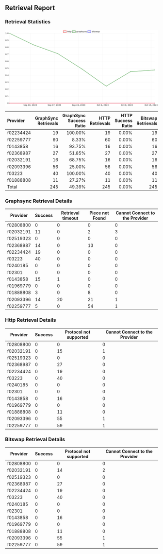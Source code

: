 ## Retrieval Report
### Retrieval Statistics
<img src="https://raw.githubusercontent.com/data-preservation-programs/filplus-checker-assets/main/filecoin-project/filecoin-plus-large-datasets/issues/2144/1697619655225.png"/>

| Provider  | GraphSync Retrievals | GraphSync Success Ratio | HTTP Retrievals | HTTP Success Ratio | Bitswap Retrievals | Bitswap Success Ratio |
| :-------- | -------------------: | ----------------------: | --------------: | -----------------: | -----------------: | --------------------: |
| f02234424 |                   19 |                 100.00% |              19 |              0.00% |                 19 |                 0.00% |
| f02259777 |                   60 |                   8.33% |              60 |              0.00% |                 60 |                 0.00% |
| f0143858  |                   16 |                  93.75% |              16 |              0.00% |                 16 |                 0.00% |
| f02368987 |                   27 |                  51.85% |              27 |              0.00% |                 27 |                 0.00% |
| f02032191 |                   16 |                  68.75% |              16 |              0.00% |                 16 |                 0.00% |
| f02093396 |                   56 |                  25.00% |              56 |              0.00% |                 56 |                 0.00% |
| f03223    |                   40 |                 100.00% |              40 |              0.00% |                 40 |                 0.00% |
| f01888808 |                   11 |                  27.27% |              11 |              0.00% |                 11 |                 0.00% |
| Total     |                  245 |                  49.39% |             245 |              0.00% |                245 |                 0.00% |

### Graphsync Retrieval Details
| Provider  | Success | Retrieval timeout | Piece not Found | Cannot Connect to the Provider |
| --------- | ------- | ----------------- | --------------- | ------------------------------ |
| f02808800 | 0       | 0                 | 0               | 0                              |
| f02032191 | 11      | 0                 | 2               | 3                              |
| f02519323 | 0       | 0                 | 0               | 0                              |
| f02368987 | 14      | 0                 | 13              | 0                              |
| f02234424 | 19      | 0                 | 0               | 0                              |
| f03223    | 40      | 0                 | 0               | 0                              |
| f0240185  | 0       | 0                 | 0               | 0                              |
| f02301    | 0       | 0                 | 0               | 0                              |
| f0143858  | 15      | 1                 | 0               | 0                              |
| f01969779 | 0       | 0                 | 0               | 0                              |
| f01888808 | 3       | 0                 | 8               | 0                              |
| f02093396 | 14      | 20                | 21              | 1                              |
| f02259777 | 5       | 0                 | 54              | 1                              |

### Http Retrieval Details
| Provider  | Success | Protocol not supported | Cannot Connect to the Provider |
| --------- | ------- | ---------------------- | ------------------------------ |
| f02808800 | 0       | 0                      | 0                              |
| f02032191 | 0       | 15                     | 1                              |
| f02519323 | 0       | 0                      | 0                              |
| f02368987 | 0       | 27                     | 0                              |
| f02234424 | 0       | 19                     | 0                              |
| f03223    | 0       | 40                     | 0                              |
| f0240185  | 0       | 0                      | 0                              |
| f02301    | 0       | 0                      | 0                              |
| f0143858  | 0       | 16                     | 0                              |
| f01969779 | 0       | 0                      | 0                              |
| f01888808 | 0       | 11                     | 0                              |
| f02093396 | 0       | 55                     | 1                              |
| f02259777 | 0       | 59                     | 1                              |

### Bitswap Retrieval Details
| Provider  | Success | Protocol not supported | Cannot Connect to the Provider |
| --------- | ------- | ---------------------- | ------------------------------ |
| f02808800 | 0       | 0                      | 0                              |
| f02032191 | 0       | 14                     | 2                              |
| f02519323 | 0       | 0                      | 0                              |
| f02368987 | 0       | 27                     | 0                              |
| f02234424 | 0       | 19                     | 0                              |
| f03223    | 0       | 40                     | 0                              |
| f0240185  | 0       | 0                      | 0                              |
| f02301    | 0       | 0                      | 0                              |
| f0143858  | 0       | 16                     | 0                              |
| f01969779 | 0       | 0                      | 0                              |
| f01888808 | 0       | 11                     | 0                              |
| f02093396 | 0       | 55                     | 1                              |
| f02259777 | 0       | 59                     | 1                              |
